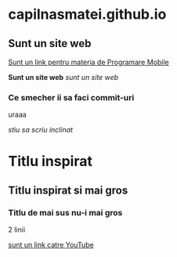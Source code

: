 # capilnasmatei.github.io

## Sunt un site web

[Sunt un link pentru materia de Programare Mobile](https://capilnasmatei.github.io)

**Sunt un site web** _sunt un site web_

### Ce smecher ii sa faci commit-uri ###

uraaa

_stiu sa scriu inclinat_

# Titlu inspirat #

## Titlu inspirat si mai gros ##

### Titlu de mai sus nu-i mai gros ###

2
linii

[sunt un link catre YouTube](https://youtube.com)

